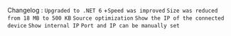 Changelog :
`Upgraded to .NET 6`
+`Speed was improved`
`Size was reduced from 18 MB to 500 KB`
`Source optimization`
`Show the IP of the connected device`
`Show internal IP`
`Port and IP can be manually set`
